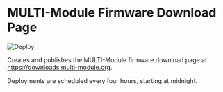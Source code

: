 # MULTI-Module Firmware Download Page

![Deploy](https://github.com/benlye/multi-downloads/workflows/Deploy/badge.svg)

Creates and publishes the MULTI-Module firmware download page at https://downloads.multi-module.org.

Deployments are scheduled every four hours, starting at midnight.
